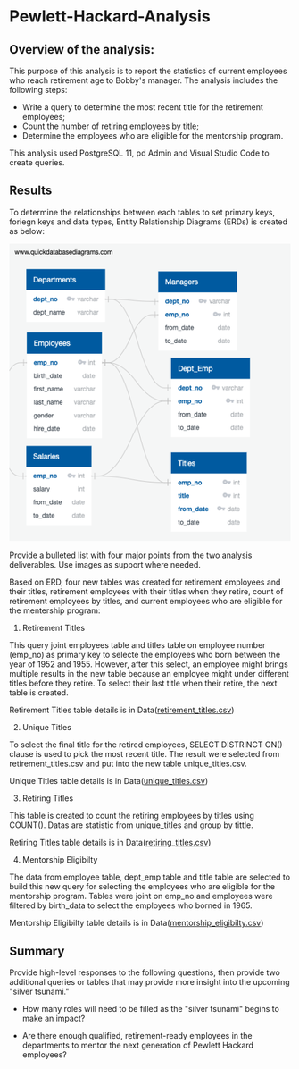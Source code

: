 # Pewlett-Hackard-Analysis


## **Overview of the analysis**:

This purpose of this analysis is to report the statistics of current employees who reach retirement age to Bobby's manager.  The analysis includes the following steps:

- Write a query to determine the most recent title for the retirement employees;
- Count the number of retiring employees by title;
- Determine the employees who are eligible for the mentorship program.

This analysis used PostgreSQL 11, pd Admin and Visual Studio Code to create queries.


## **Results**

To determine the relationships between each tables to set primary keys, foriegn keys and data types, Entity Relationship Diagrams (ERDs) is created as below:

![EmployeeDB](Queries/EmployeeDB.png)

Provide a bulleted list with four major points from the two analysis deliverables. Use images as support where needed.

Based on ERD, four new tables was created for retirement employees and their titles, retirement employees with their titles when they retire, count of retirement employees by titles, and current employees who are eligible for the mentership program:

1. Retirement Titles

This query joint employees table and titles table on employee number (emp_no) as primary key to selecte the employees who born between the year of 1952 and 1955.  However, after this select, an employee might brings multiple results in the new table because an employee might under different titles before they retire.  To select their last title when their retire, the next table is created.

Retirement Titles table details is in Data([retirement_titles.csv](Data/retirement_titles.csv))


2. Unique Titles

To select the final title for the retired employees, SELECT DISTRINCT ON() clause is used to pick the most recent title.  The result were selected from retirement_titles.csv and put into the new table unique_titles.csv.

Unique Titles table details is in Data([unique_titles.csv](Data/unique_titles.csv))


3. Retiring Titles

This table is created to count the retiring employees by titles using COUNT().  Datas are statistic from unique_titles and group by tittle.

Retiring Titles table details is in Data([retiring_titles.csv](Data/retiring_titles.csv))


4. Mentorship Eligibilty

The data from employee table, dept_emp table and title table are selected to build this new query for selecting the employees who are eligible for the mentorship program.  Tables were joint on emp_no and employees were filtered by birth_data to select the employees who borned in 1965.

Mentorship Eligibilty table details is in Data([mentorship_eligibilty.csv](Data/mentorship_eligibilty.csv))


## **Summary**

Provide high-level responses to the following questions, then provide two additional queries or tables that may provide more insight into the upcoming "silver tsunami."

- How many roles will need to be filled as the "silver tsunami" begins to make an impact?

- Are there enough qualified, retirement-ready employees in the departments to mentor the next generation of Pewlett Hackard employees?






